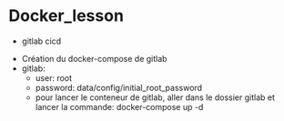 # Docker_lesson
* gitlab cicd
- Création du docker-compose de gitlab
- gitlab: 
  * user: root
  * password: data/config/initial_root_password
  * pour lancer le conteneur de gitlab, aller dans le dossier gitlab et lancer la commande: docker-compose up -d